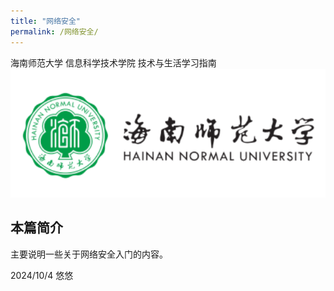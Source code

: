 ```yaml
---
title: "网络安全"
permalink: /网络安全/
---
```

海南师范大学 信息科学技术学院 技术与生活学习指南
![海南师范大学学校标识](https://raw.githubusercontent.com/siyio/HaiNNU-TechLife-Compass/master/img/HainnuPic.png)

## 本篇简介

主要说明一些关于网络安全入门的内容。

2024/10/4 悠悠